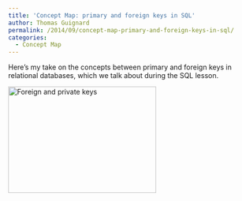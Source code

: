 ```yaml
---
title: 'Concept Map: primary and foreign keys in SQL'
author: Thomas Guignard
permalink: /2014/09/concept-map-primary-and-foreign-keys-in-sql/
categories:
  - Concept Map
---
```

Here&#8217;s my take on the concepts between primary and foreign keys in relational databases, which we talk about during the SQL lesson.

[<img class="size-medium wp-image-8653 alignnone" alt="Foreign and private keys" src="http://teaching.software-carpentry.org/wp-content/uploads/2014/09/sc-conceptmap-300x216.png" width="300" height="216" />][1]

 [1]: http://teaching.software-carpentry.org/wp-content/uploads/2014/09/sc-conceptmap.png
